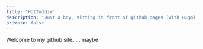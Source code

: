```yaml
---
title: "HotToddie"
description: 'Just a boy, sitting in front of github pages (with Hugo), asking it to love him.'
private: false
---
```

Welcome to my github site. . . maybe